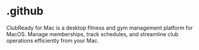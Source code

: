 # .github
ClubReady for Mac is a desktop fitness and gym management platform for MacOS. Manage memberships, track schedules, and streamline club operations efficiently from your Mac.
